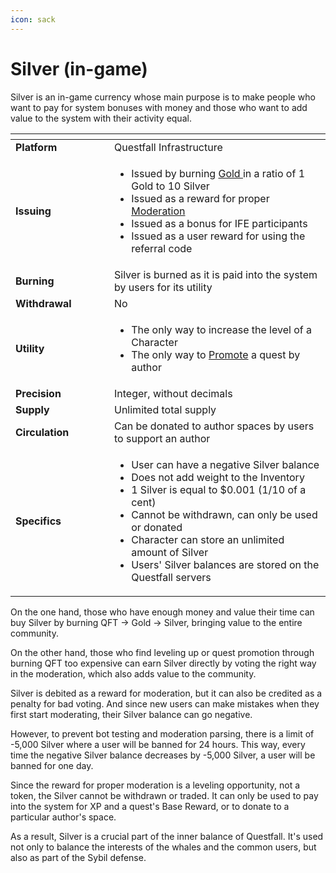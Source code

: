 ```yaml
---
icon: sack
---
```


# Silver (in-game)

Silver is an in-game currency whose main purpose is to make people who want to pay for system bonuses with money and those who want to add value to the system with their activity equal.

<table data-header-hidden><thead><tr><th width="142"></th><th></th></tr></thead><tbody><tr><td><strong>Platform</strong></td><td>Questfall Infrastructure</td></tr><tr><td><strong>Issuing</strong></td><td><ul><li>Issued by burning <a href="gold-in-game.md">Gold </a>in a ratio of 1 Gold to 10 Silver</li><li>Issued as a reward for proper <a href="broken-reference">Moderation</a></li><li>Issued as a bonus for IFE participants</li><li>Issued as a user reward for using the referral code</li></ul></td></tr><tr><td><strong>Burning</strong></td><td>Silver is burned as it is paid into the system by users for its utility</td></tr><tr><td><strong>Withdrawal</strong></td><td>No</td></tr><tr><td><strong>Utility</strong></td><td><ul><li>The only way to increase the level of a Character</li><li>The only way to <a href="broken-reference">Promote</a> a quest by author</li></ul></td></tr><tr><td><strong>Precision</strong></td><td>Integer, without decimals</td></tr><tr><td><strong>Supply</strong></td><td>Unlimited total supply</td></tr><tr><td><strong>Circulation</strong></td><td>Can be donated to author spaces by users to support an author</td></tr><tr><td><strong>Specifics</strong></td><td><ul><li>User can have a negative Silver balance</li><li>Does not add weight to the Inventory</li><li>1 Silver is equal to $0.001 (1/10 of a cent)</li><li>Cannot be withdrawn, can only be used or donated</li><li>Character can store an unlimited amount of Silver</li><li>Users' Silver balances are stored on the Questfall servers</li></ul></td></tr></tbody></table>

On the one hand, those who have enough money and value their time can buy Silver by burning QFT -> Gold -> Silver, bringing value to the entire community.

On the other hand, those who find leveling up or quest promotion through burning QFT too expensive can earn Silver directly by voting the right way in the moderation, which also adds value to the community.

Silver is debited as a reward for moderation, but it can also be credited as a penalty for bad voting. And since new users can make mistakes when they first start moderating, their Silver balance can go negative.

However, to prevent bot testing and moderation parsing, there is a limit of -5,000 Silver where a user will be banned for 24 hours. This way, every time the negative Silver balance decreases by -5,000 Silver, a user will be banned for one day.

Since the reward for proper moderation is a leveling opportunity, not a token, the Silver cannot be withdrawn or traded. It can only be used to pay into the system for XP and a quest's Base Reward, or to donate to a particular author's space.

As a result, Silver is a crucial part of the inner balance of Questfall. It's used not only to balance the interests of the whales and the common users, but also as part of the Sybil defense.
